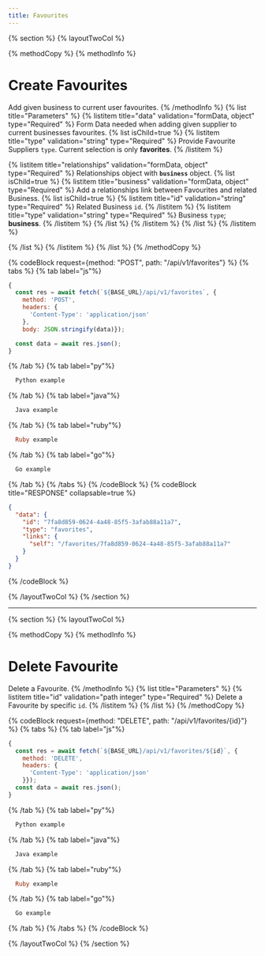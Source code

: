 ```yaml
---
title: Favourites
---
```

{% section %}
{% layoutTwoCol %}

{% methodCopy %}
{% methodInfo %}
  # Create Favourites
  Add given business to current user favourites.
{% /methodInfo %}
{% list title="Parameters" %}
  {% listitem title="data" validation="formData, object" type="Required" %}
  Form Data needed when adding given supplier to current businesses favourites.
  {% list isChild=true %}
  {% listitem title="type" validation="string" type="Required" %}
  Provide Favourite Suppliers `type`. Current selection is only **favorites**.
  {% /listitem %}

  {% listitem title="relationships" validation="formData, object" type="Required" %}
  Relationships object with **`business`** object.
  {% list isChild=true %}
  {% listitem title="business" validation="formData, object" type="Required" %}
  Add a relationships link between Favourites and related Business.
  {% list isChild=true %}
  {% listitem title="id" validation="string" type="Required" %}
  Related Business `id`.
  {% /listitem %}
  {% listitem title="type" validation="string" type="Required" %}
  Business `type`; **business**.
  {% /listitem %}
  {% /list %}
  {% /listitem %}
  {% /list %}
  {% /listitem %}

  {% /list %}
  {% /listitem %}
{% /list %}
{% /methodCopy %}

{% codeBlock request={method: "POST", path: "/api/v1/favorites"} %}
{% tabs %}
  {% tab label="js"%}
  ```js
  {
    const res = await fetch(`${BASE_URL}/api/v1/favorites`, {
      method: 'POST',
      headers: {
        'Content-Type': 'application/json'
      },
      body: JSON.stringify(data)});

    const data = await res.json();
  }
  ```
  {% /tab %}
  {% tab label="py"%}
  ```py
    Python example
  ```
  {% /tab %}
  {% tab label="java"%}
  ```java
    Java example
  ```
  {% /tab %}
  {% tab label="ruby"%}
  ```ruby
    Ruby example
  ```
  {% /tab %}
  {% tab label="go"%}
  ```go
    Go example
  ```
  {% /tab %}
{% /tabs %}
{% /codeBlock %}
{% codeBlock title="RESPONSE" collapsable=true %}
  ```json
  {
    "data": {
      "id": "7fa8d859-0624-4a48-85f5-3afab88a11a7",
      "type": "favorites",
      "links": {
        "self": "/favorites/7fa8d859-0624-4a48-85f5-3afab88a11a7"
      }
    }
  }
  ```
{% /codeBlock %}

{% /layoutTwoCol %}
{% /section %}

- - -

{% section %}
{% layoutTwoCol %}

{% methodCopy %}
{% methodInfo %}
  # Delete Favourite
  Delete a Favourite.
{% /methodInfo %}
{% list title="Parameters" %}
  {% listitem title="id" validation="path integer" type="Required" %}
  Delete a Favourite by specific `id`.
  {% /listitem %}
{% /list %}
{% /methodCopy %}

{% codeBlock request={method: "DELETE", path: "/api/v1/favorites/{id}"} %}
{% tabs %}
  {% tab label="js"%}
  ```js
  {
    const res = await fetch(`${BASE_URL}/api/v1/favorites/${id}`, {
      method: 'DELETE',
      headers: {
        'Content-Type': 'application/json'
      }});
    const data = await res.json();
  }
  ```
  {% /tab %}
  {% tab label="py"%}
  ```py
    Python example
  ```
  {% /tab %}
  {% tab label="java"%}
  ```java
    Java example
  ```
  {% /tab %}
  {% tab label="ruby"%}
  ```ruby
    Ruby example
  ```
  {% /tab %}
  {% tab label="go"%}
  ```go
    Go example
  ```
  {% /tab %}
{% /tabs %}
{% /codeBlock %}

{% /layoutTwoCol %}
{% /section %}
